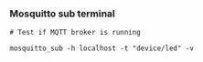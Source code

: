 ### Mosquitto sub terminal

````
# Test if MQTT broker is running

mosquitto_sub -h localhost -t "device/led" -v
````
